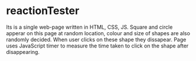 # reactionTester
Its is a single web-page written in HTML, CSS, JS.
Square and circle apperar on this page at random location, colour and size of shapes are also randomly decided.
When user clicks on these shape they dissapear.
Page uses JavaScript timer to measure the time taken to click on the shape after disappearing.
